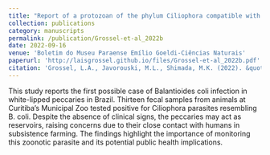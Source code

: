 ```yaml
---
title: "Report of a protozoan of the phylum Ciliophora compatible with Balantioides coli in feces of white-lipped peccaries in Brazil"
collection: publications
category: manuscripts
permalink: /publication/Grossel-et-al_2022b
date: 2022-09-16
venue: 'Boletim do Museu Paraense Emílio Goeldi-Ciências Naturais'
paperurl: 'http://laisgrossel.github.io/files/Grossel-et-al_2022b.pdf'
citation: 'Grossel, L.A., Javorouski, M.L., Shimada, M.K. (2022). &quot;Report of a protozoan of the phylum Ciliophora compatible with Balantioides coli in feces of white-lipped peccaries in Brazil.&quot; <i>Boletim do Museu Paraense Emílio Goeldi-Ciências Naturais</i>. 17(2).'
---
```


This study reports the first possible case of Balantioides coli infection in white-lipped peccaries in Brazil. Thirteen fecal samples from animals at Curitiba’s Municipal Zoo tested positive for Ciliophora parasites resembling B. coli. Despite the absence of clinical signs, the peccaries may act as reservoirs, raising concerns due to their close contact with humans in subsistence farming. The findings highlight the importance of monitoring this zoonotic parasite and its potential public health implications.
